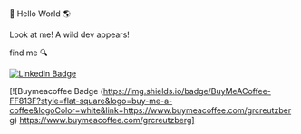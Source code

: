 👋 Hello World 🌎

Look at me! 
A wild dev appears!


find me 🔍

[![Linkedin Badge](https://img.shields.io/badge/-LinkedIn-blue?style=flat-square&logo=Linkedin&logoColor=white&link=https://www.linkedin.com/in/gustavorogercreutzberg/)](https://www.linkedin.com/in/gustavorogercreutzberg/)

[![Buymeacoffee Badge (https://img.shields.io/badge/BuyMeACoffee-FF813F?style=flat-square&logo=buy-me-a-coffee&logoColor=white&link=https://www.buymeacoffee.com/grcreutzberg) https://www.buymeacoffee.com/grcreutzberg]

